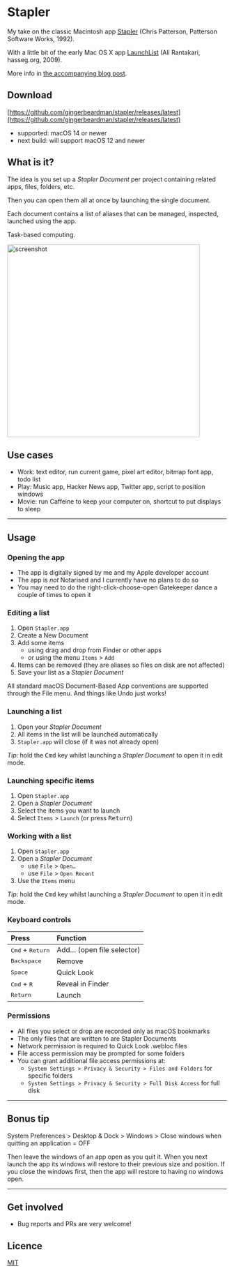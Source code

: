 # Stapler

My take on the classic Macintosh app [Stapler](https://macintoshgarden.org/apps/stapler-11) (Chris Patterson, Patterson Software Works, 1992).

With a little bit of the early Mac OS X app [LaunchList](http://hasseg.org/launchList/) (Ali Rantakari, hasseg.org, 2009).

More info in [the accompanying blog post](https://blog.gingerbeardman.com/2024/08/10/stapler-i-remade-a-32-year-old-classic-macintosh-app/).

## Download

[https://github.com/gingerbeardman/stapler/releases/latest](https://github.com/gingerbeardman/stapler/releases/latest)

- supported: macOS 14 or newer
- next build: will support macOS 12 and newer

## What is it?

The idea is you set up a *Stapler Document* per project containing related apps, files, folders, etc.

Then you can open them all at once by launching the single document.

Each document contains a list of aliases that can be managed, inspected, launched using the app.

Task-based computing.

<img width="442" alt="screenshot" src="https://github.com/user-attachments/assets/9b5482f9-48f0-4609-bf66-8b54ae148132">

## Use cases
- Work: text editor, run current game, pixel art editor, bitmap font app, todo list
- Play: Music app, Hacker News app, Twitter app, script to position windows
- Movie: run Caffeine to keep your computer on, shortcut to put displays to sleep

----

## Usage

### Opening the app

- The app is digitally signed by me and my Apple developer account
- The app is *not* Notarised and I currently have no plans to do so
- You may need to do the right-click-choose-open Gatekeeper dance a couple of times to open it

### Editing a list

1. Open `Stapler.app`
2. Create a New Document
3. Add some items
   - using drag and drop from Finder or other apps
   - or using the menu `Items` > `Add`
4. Items can be removed (they are aliases so files on disk are not affected)
5. Save your list as a *Stapler Document*

All standard macOS Document-Based App conventions are supported through the File menu. And things like Undo just works!

### Launching a list

1. Open your *Stapler Document*
2. All items in the list will be launched automatically
3. `Stapler.app` will close (if it was not already open)

*Tip*: hold the <kbd>Cmd</kbd> key whilst launching a *Stapler Document* to open it in edit mode.

### Launching specific items

1. Open `Stapler.app`
2. Open a *Stapler Document*
3. Select the items you want to launch
4. Select `Items` > `Launch` (or press <kbd>Return</kbd>)

### Working with a list

1. Open `Stapler.app`
2. Open a *Stapler Document*
   - use `File` > `Open…`
   - use `File` > `Open Recent`
3. Use the `Items` menu

*Tip*: hold the <kbd>Cmd</kbd> key whilst launching a *Stapler Document* to open it in edit mode.

### Keyboard controls

|Press |Function|
|:--|:----|
|<kbd>Cmd</kbd> + <kbd>Return</kbd>|Add… (open file selector)|
|<kbd>Backspace</kbd>|Remove|
|<kbd>Space</kbd>|Quick Look|
|<kbd>Cmd</kbd> + <kbd>R</kbd>|Reveal in Finder|
|<kbd>Return</kbd>|Launch|

### Permissions

- All files you select or drop are recorded only as macOS bookmarks
- The only files that are written to are Stapler Documents
- Network permission is required to Quick Look .webloc files
- File access permission may be prompted for some folders
- You can grant additional file access permissions at:
    - `System Settings > Privacy & Security > Files and Folders` for specific folders
    - `System Settings > Privacy & Security > Full Disk Access` for full disk

---

## Bonus tip

System Preferences > Desktop & Dock > Windows > Close windows when quitting an application = OFF

Then leave the windows of an app open as you quit it. When you next launch the app its windows will restore to their previous size and position. If you close the windows first, then the app will restore to having no windows open.

----

## Get involved

- Bug reports and PRs are very welcome!

## Licence

[MIT](/LICENSE)
